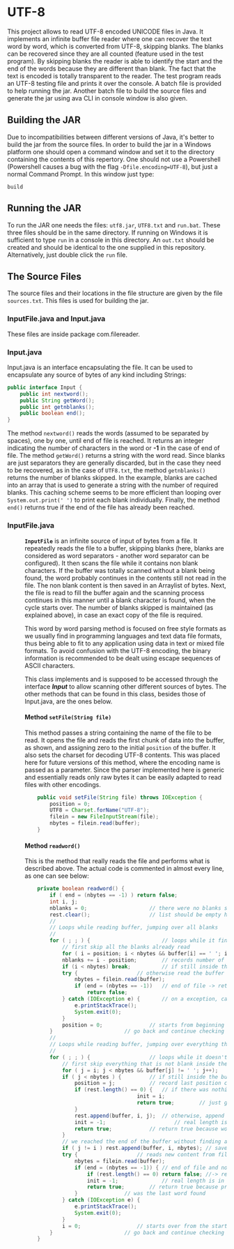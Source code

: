 # UTF-8

This project allows to read UTF-8 encoded UNICODE files in Java. It implements an infinite buffer file reader where one can recover the text word by word, which is converted from UTF-8, skipping blanks. The blanks can be recovered since they are all counted (feature used in the test program). By skipping blanks the reader is able to identify the start and the end of the words because they are different than blank. The fact that the text is encoded is totally transparent to the reader. The test program reads an UTF-8 testing file and prints it over the console. A batch file is provided to help running the jar. Another batch file to build the source files and generate the jar using ava CLI in console window is also given. 

## Building the JAR

Due to incompatibilities between different versions of Java, it's better to build the jar from the source files. In order to build the jar in a Windows platform one should open a command window and set it to the directory containing the contents of this repertory. One should not use a Powershell (Powershell causes a bug with the flag `-Dfile.encoding=UTF-8`), but just a normal Command Prompt. In this window just type:

```
build
```

## Running the JAR

To run the JAR one needs the files: `utf8.jar`, `UTF8.txt` and `run.bat`. These three files should be in the same directory. If running on Windows it is sufficient to type `run` in a console in this directory. An `out.txt` should be created and should be identical to the one supplied in this repository. Alternatively, just double click the `run` file.

## The Source Files

The source files and their locations in the file structure are given by the file `sources.txt`. This files is used for building the jar.

### InputFile.java and Input.java

These files are inside package com.filereader. 

### Input.java

Input.java is an interface encapsulating the file. It can be used to encapsulate any source of bytes of any kind including Strings:

```java
public interface Input {
	public int nextword();
	public String getWord();
	public int getnblanks();
	public boolean end();
}
```

The method `nextword()` reads the words (assumed to be separated by spaces), one by one, until end of file is reached. It returns an integer indicating the number of characters in the word or **-1** in the case of end of file. The method `getWord()` returns a string with the word read. Since blanks are just separators they are generally discarded, but in the case they need to be recovered, as in the case of `UTF8.txt`, the method `getnblanks()` returns the number of blanks skipped. 
In the example, blanks are cached into an array that is used to generate a string with the number of required blanks. This caching scheme seems to be more efficient than looping over `System.out.print(' ')` to print each blank individually. Finally, the method `end()` returns true if the end of the file has already been reached.

### InputFile.java

<dd><b><code>InputFile</code></b> is an infinite source of input of bytes    
from a file. It repeatedly reads the file to a buffer, skipping blanks (here, 
blanks are considered as word separators - another word separator can be configured).       
It then scans the file while it contains non blank characters. If the buffer was 
totally scanned without a blank being found, the word probably continues in the 
contents still not read in the file. The non blank content is then saved in an 
Arraylist of bytes. Next, the file is read to fill the buffer again and the 
scanning process continues in this manner until a blank character is found, 
when the cycle starts over. The number of blanks skipped is maintained (as explained
above), in case an exact copy of the file is required.
  
This word by word parsing method is focused on free style formats as we usually find in programming 
languages and text data file formats, thus being able to fit to any application using data in text or mixed
file formats. To avoid confusion with the UTF-8 encoding, the binary information is recommended to 
be dealt using escape sequences of ASCII characters.

This class implements and is supposed to be accessed through the interface
<b><i>Input</i></b> to allow scanning other different sources of bytes. The other methods
that can be found in this class, besides those of Input.java, are the ones below.

#### Method `setFile(String file)`

This method passes a string containing the name of the file to be read. It opens the file and reads
the first chunk of data into the buffer, as shown, and assigning zero to the initial `position` of the buffer.
It also sets the charset for decoding UTF-8 contents. This was placed here for future versions of this 
method, where the encoding name is passed as a parameter. Since the parser implemented here is generic
and essentially reads only raw bytes it can be easily adapted to read files with other encodings. 

```java
	public void setFile(String file) throws IOException {
		position = 0;
		UTF8 = Charset.forName("UTF-8");
		filein = new FileInputStream(file);
		nbytes = filein.read(buffer);
	}
```

#### Method `readword()`

This is the method that really reads the file and performs what is described above. The actual 
code is commented in almost every line, as one can see below:

```java
	private boolean readword() {
		if ( end = (nbytes == -1) ) return false;
		int i, j;
		nblanks = 0;					// there were no blanks skipped yet
		rest.clear();					// list should be empty here
		//
		// Loops while reading buffer, jumping over all blanks
		//
		for ( ; ; ) {						// loops while it finds blanks
			// first skip all the blanks already read
			for ( i = position; i < nbytes && buffer[i] == ' '; i++ );
			nblanks += i - position;		// records number of blanks skipped
			if (i < nbytes) break;			// if still inside the buffer, get out
			try {					// otherwise read the buffer from file
				nbytes = filein.read(buffer);
				if (end = (nbytes == -1))	// end of file -> return false
					return false;
			} catch (IOException e) {		// on a exception, call exit
				e.printStackTrace();
				System.exit(0);
			}
			position = 0;				// starts from beginning of buffer again
		}						// go back and continue checking new buffer
		//
		// Loops while reading buffer, jumping over everything that is not blank
		//
		for ( ; ; ) {					// loops while it doesn't find a blank
			// first skip everything that is not blank inside the buffer
			for ( j = i; j < nbytes && buffer[j] != ' '; j++);
			if ( j < nbytes ) {			// if still inside the buffer, get in
				position = j;			// record last position checked
				if (rest.length() == 0) {	// if there was nothing from previous buffer
                                    init = i;
                                    return true;		// just get the word and return true
				}
				rest.append(buffer, i, j);	// otherwise, append new content to
				init = -1;                      // real length is in rest
				return true; 			// return true because word was found
			}
			// we reached the end of the buffer without finding a blank
			if ( j != i ) rest.append(buffer, i, nbytes); // saves previous contents
			try {					// reads new content from file into buffer
				nbytes = filein.read(buffer);
				if (end = (nbytes == -1)) {	// end of file and no previous content
					if (rest.length() == 0) return false; //-> return false
					init = -1;              // real length is in rest
					return true;		// return true because previous content
				}				// was the last word found
			} catch (IOException e) {
				e.printStackTrace();
				System.exit(0);
			}
			i = 0;					// starts over from the start
		}						// go back and continue checking new buffer
	}
```

    
